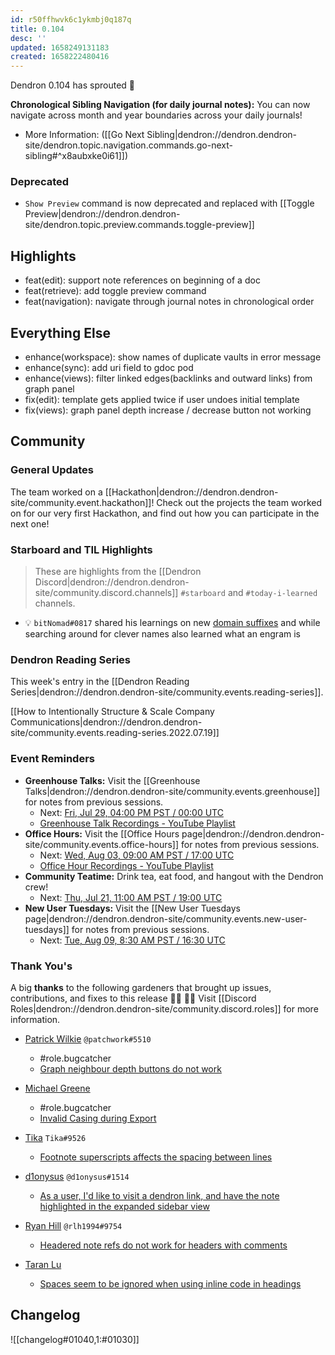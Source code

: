 ```yaml
---
id: r50ffhwvk6c1ykmbj0q187q
title: 0.104
desc: ''
updated: 1658249131183
created: 1658222480416
---
```


Dendron 0.104 has sprouted  🌱

**Chronological Sibling Navigation (for daily journal notes):** You can now navigate across month and year boundaries across your daily journals!
- More Information: ([[Go Next Sibling|dendron://dendron.dendron-site/dendron.topic.navigation.commands.go-next-sibling#^x8aubxke0i61]])

### Deprecated
- `Show Preview` command is now deprecated and replaced with [[Toggle Preview|dendron://dendron.dendron-site/dendron.topic.preview.commands.toggle-preview]]

## Highlights
- feat(edit): support note references on beginning of a doc 
- feat(retrieve): add toggle preview command
- feat(navigation): navigate through journal notes in chronological order

## Everything Else
- enhance(workspace): show names of duplicate vaults in error message
- enhance(sync): add uri field to gdoc pod
- enhance(views): filter linked edges(backlinks and outward links) from graph panel
- fix(edit): template gets applied twice if user undoes initial template
- fix(views): graph panel depth increase / decrease button not working

## Community

### General Updates

The team worked on a [[Hackathon|dendron://dendron.dendron-site/community.event.hackathon]]! Check out the projects the team worked on for our very first Hackathon, and find out how you can participate in the next one!

### Starboard and TIL Highlights
> These are highlights from the [[Dendron Discord|dendron://dendron.dendron-site/community.discord.channels]] `#starboard` and `#today-i-learned` channels.

- 💡 `bitNomad#0817` shared his learnings on new [domain suffixes](https://www.name.com/domains) and while searching around for clever names also learned what an engram is

### Dendron Reading Series

This week's entry in the [[Dendron Reading Series|dendron://dendron.dendron-site/community.events.reading-series]].

[[How to Intentionally Structure & Scale Company Communications|dendron://dendron.dendron-site/community.events.reading-series.2022.07.19]]

### Event Reminders

- **Greenhouse Talks:** Visit the [[Greenhouse Talks|dendron://dendron.dendron-site/community.events.greenhouse]] for notes from previous sessions.
    - Next: [Fri, Jul 29, 04:00 PM PST / 00:00 UTC](https://link.dendron.so/luma)
    - [Greenhouse Talk Recordings - YouTube Playlist](https://link.dendron.so/greenhouse)
- **Office Hours:** Visit the [[Office Hours page|dendron://dendron.dendron-site/community.events.office-hours]] for notes from previous sessions.
    - Next: [Wed, Aug 03, 09:00 AM PST / 17:00 UTC](https://link.dendron.so/luma)
    - [Office Hour Recordings - YouTube Playlist](https://link.dendron.so/6yPa)
- **Community Teatime:** Drink tea, eat food, and hangout with the Dendron crew!
    - Next: [Thu, Jul 21, 11:00 AM PST / 19:00 UTC](https://link.dendron.so/luma)
- **New User Tuesdays:** Visit the [[New User Tuesdays page|dendron://dendron.dendron-site/community.events.new-user-tuesdays]] for notes from previous sessions.
    - Next: [Tue, Aug 09, 8:30 AM PST / 16:30 UTC](https://link.dendron.so/luma)

### Thank You's

A big **thanks** to the following gardeners that brought up issues, contributions, and fixes to this release :man_farmer: :woman_farmer: 
Visit [[Discord Roles|dendron://dendron.dendron-site/community.discord.roles]] for more information.

- [Patrick Wilkie](https://github.com/patchworquill) `@patchwork#5510`
    - #role.bugcatcher
    - [Graph neighbour depth buttons do not work](https://github.com/dendronhq/dendron/issues/3246)

- [Michael Greene](https://github.com/VoltCruelerz)
    - #role.bugcatcher
    - [Invalid Casing during Export](https://github.com/dendronhq/dendron/issues/3255)

- [Tika](https://github.com/SR--) `Tika#9526`
    - [Footnote superscripts affects the spacing between lines](https://github.com/dendronhq/dendron/issues/3231)

- [d1onysus](https://github.com/dweisiger) `@d1onysus#1514`
    - [As a user, I'd like to visit a dendron link, and have the note highlighted in the expanded sidebar view](https://github.com/dendronhq/dendron/issues/3240)

- [Ryan Hill](https://github.com/rlh1994) `@rlh1994#9754`
    - [Headered note refs do not work for headers with comments](https://github.com/dendronhq/dendron/issues/3242)
    
- [Taran Lu](https://github.com/taranlu-houzz)
    - [Spaces seem to be ignored when using inline code in headings](https://github.com/dendronhq/dendron/issues/3247)
    
## Changelog
![[changelog#01040,1:#01030]]